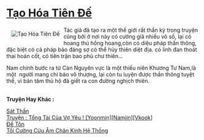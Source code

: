 <a href="https://utruyen.com/tao-hoa-tien-de/17011/" title="Tạo Hóa Tiên Đế"><h1>Tạo Hóa Tiên Đế</h1></a><div style="display:table"><img align="right" style="float: left; padding: 10px;" src="https://utruyen.com/images/story/200x260/tao-hoa-tien-de.jpg" alt="Tạo Hóa Tiên Đế">Tác giả đã tạo ra một thế giới rất thần kỳ trong truyện cũng bởi ở nơi này có cường giả nhiều vô số, lại có hoang thú hồng hoang,còn có diệu pháp thần thông, đặc biệt có cả pháp bảo đáng sợ có thể hủy thiên diệt địa. có linh đan thoát thai hoán cốt, có tiên trận bao phủ chư thiên...<p></p>Nam chính bước ra từ Càn Nguyên vực là một thiếu niên Khương Tư Nam,là một  người mang chí bảo vô thượng, lại còn tu luyện được thần thông tuyệt thế, vì bản tâm thủ hộ đã giết ra con đường nghịch thiên.</div><p><br><b>Truyện Hay Khác :</b></p><a href="https://utruyen.com/sat-than/4980/" alt="Sát Thần">Sát Thần</a><br/><a href="https://dammyh.wordpress.com/2019/11/07/truyen-tong-tai-cua-vo-yeu-yoonminnamjinvkook/" alt="Truyện : Tổng Tài Của Vợ Yêu ! [Yoonmin][Namjin][Vkook]">Truyện : Tổng Tài Của Vợ Yêu ! [Yoonmin][Namjin][Vkook]</a><br/><a href="https://truyenhot2019.blogspot.com/2019/12/de-ton.html" alt="Đế Tôn">Đế Tôn</a><br/><a href="https://truyenngontinhay.wordpress.com/2019/10/03/toi-cuong-cuu-am-chan-kinh-he-thong/" alt="Tối Cường Cửu Âm Chân Kinh Hệ Thống">Tối Cường Cửu Âm Chân Kinh Hệ Thống</a><br/>